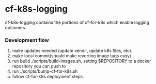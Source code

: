 # cf-k8s-logging

cf-k8s-logging contains the portions of cf-for-k8s which enable logging
outcomes.

### Development flow

1. make updates needed (update vendir, update k8s files, etc).
1. make local commit(should make reverting image tags easy)
1. run build ./scripts/build-images.sh, setting $REPOSITORY to a docker
   repository you can push to
1. run ./scripts/bump-cf-for-k8s.sh
1. follow cf-for-k8s deployment steps.

